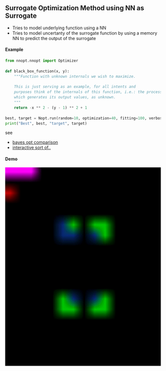 Surrogate Optimization Method using NN as Surrogate
---

* Tries to model underlying function using a NN
* Tries to model uncertanty of the surrogate function by using a memory NN to predict the output of the surrogate

#### Example
```python
from nnopt.nnopt import Optimizer

def black_box_function(x, y):
    """Function with unknown internals we wish to maximize.

    This is just serving as an example, for all intents and
    purposes think of the internals of this function, i.e.: the process
    which generates its output values, as unknown.
    """
    return -x ** 2 - (y - 1) ** 2 + 1

best, target = Nopt.run(random=10, optimization=40, fitting=100, verbose=True)
print("Best", best, "target", target)

```

see 
- [bayes opt comparison](https://github.com/JonasRSV/NNopt/blob/master/nnopt/example/bayes_vs_nnopt.ipynb)
- [interactive sort of..](https://github.com/JonasRSV/NNopt/blob/master/nnopt/example/NNoptInteractive.ipynb)


#### Demo
![demo](images/demo.gif)


